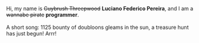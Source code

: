 Hi, my name is ~~Guybrush Threepwood~~ **Luciano Federico Pereira**, and I am a ~~wannabe pirate~~ **programmer**.<br><br>A short song: 1125 bounty of doubloons gleams in the sun, a treasure hunt has just begun! Arrr!
